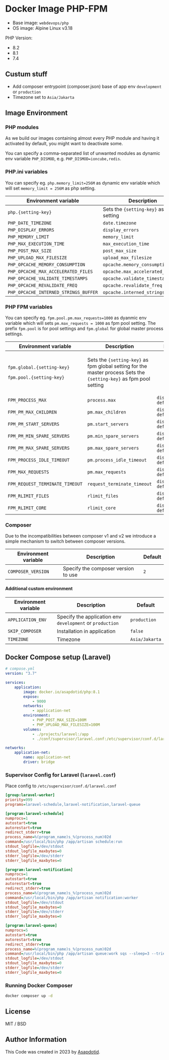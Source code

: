 # Docker Image PHP-FPM

-   Base image: `webdevops/php`
-   OS image: Alpine Linux v3.18

PHP Version:

-   8.2
-   8.1
-   7.4

## Custum stuff

-   Add composer entrypoint (composer.json) base of app env `development` or `production`
-   Timezone set to `Asia/Jakarta`

## Image Environment

### PHP modules

As we build our images containing almost every PHP module and having it
activated by default, you might want to deactivate some.

You can specify a comma-separated list of unwanted modules as dynamic
env variable `PHP_DISMOD`, e.g. `PHP_DISMOD=ioncube,redis`.

### PHP.ini variables

You can specify eg. `php.memory_limit=256M` as dynamic env variable
which will set `memory_limit = 256M` as php setting.

| Environment variable                  | Description                             | Default   |
| ------------------------------------- | --------------------------------------- | --------- |
| `php.{setting-key}`                   | Sets the `{setting-key}` as php setting |           |
| `PHP_DATE_TIMEZONE`                   | `date.timezone`                         | `UTC`     |
| `PHP_DISPLAY_ERRORS`                  | `display_errors`                        | `0`       |
| `PHP_MEMORY_LIMIT`                    | `memory_limit`                          | `512M`    |
| `PHP_MAX_EXECUTION_TIME`              | `max_execution_time`                    | `300`     |
| `PHP_POST_MAX_SIZE`                   | `post_max_size`                         | `50M`     |
| `PHP_UPLOAD_MAX_FILESIZE`             | `upload_max_filesize`                   | `50M`     |
| `PHP_OPCACHE_MEMORY_CONSUMPTION`      | `opcache.memory_consumption`            | `256`     |
| `PHP_OPCACHE_MAX_ACCELERATED_FILES`   | `opcache.max_accelerated_files`         | `7963`    |
| `PHP_OPCACHE_VALIDATE_TIMESTAMPS`     | `opcache.validate_timestamps`           | `default` |
| `PHP_OPCACHE_REVALIDATE_FREQ`         | `opcache.revalidate_freq`               | `default` |
| `PHP_OPCACHE_INTERNED_STRINGS_BUFFER` | `opcache.interned_strings_buffer`       | `16`      |

### PHP FPM variables

You can specify eg. `fpm.pool.pm.max_requests=1000` as dyanmic env
variable which will sets `pm.max_requests = 1000` as fpm pool setting.
The prefix `fpm.pool` is for pool settings and `fpm.global` for global
master process settings.

<table>
<thead>
<tr class="header">
<th>Environment variable</th>
<th>Description</th>
<th>Default</th>
</tr>
</thead>
<tbody>
<tr class="odd">
<td><p><code>fpm.global.{setting-key}</code></p>
<p><code>fpm.pool.{setting-key}</code></p></td>
<td><p>Sets the <code>{setting-key}</code> as fpm global setting for the
master process Sets the <code>{setting-key}</code> as fpm pool
setting</p></td>
<td></td>
</tr>
<tr class="even">
<td><code>FPM_PROCESS_MAX</code></td>
<td><code>process.max</code></td>
<td><code>distribution default</code></td>
</tr>
<tr class="odd">
<td><code>FPM_PM_MAX_CHILDREN</code></td>
<td><code>pm.max_children</code></td>
<td><code>distribution default</code></td>
</tr>
<tr class="even">
<td><code>FPM_PM_START_SERVERS</code></td>
<td><code>pm.start_servers</code></td>
<td><code>distribution default</code></td>
</tr>
<tr class="odd">
<td><code>FPM_PM_MIN_SPARE_SERVERS</code></td>
<td><code>pm.min_spare_servers</code></td>
<td><code>distribution default</code></td>
</tr>
<tr class="even">
<td><code>FPM_PM_MAX_SPARE_SERVERS</code></td>
<td><code>pm.max_spare_servers</code></td>
<td><code>distribution default</code></td>
</tr>
<tr class="odd">
<td><code>FPM_PROCESS_IDLE_TIMEOUT</code></td>
<td><code>pm.process_idle_timeout</code></td>
<td><code>distribution default</code></td>
</tr>
<tr class="even">
<td><code>FPM_MAX_REQUESTS</code></td>
<td><code>pm.max_requests</code></td>
<td><code>distribution default</code></td>
</tr>
<tr class="odd">
<td><code>FPM_REQUEST_TERMINATE_TIMEOUT</code></td>
<td><code>request_terminate_timeout</code></td>
<td><code>distribution default</code></td>
</tr>
<tr class="even">
<td><code>FPM_RLIMIT_FILES</code></td>
<td><code>rlimit_files</code></td>
<td><code>distribution default</code></td>
</tr>
<tr class="odd">
<td><code>FPM_RLIMIT_CORE</code></td>
<td><code>rlimit_core</code></td>
<td><code>distribution default</code></td>
</tr>
</tbody>
</table>

### Composer

Due to the incompatibilities between composer v1 and v2 we introduce a
simple mechanism to switch between composer versions.

| Environment variable | Description                         | Default |
| -------------------- | ----------------------------------- | ------- |
| `COMPOSER_VERSION`   | Specify the composer version to use | `2`     |

#### Additional custom environment

| Environment variable | Description                                               | Default        |
| -------------------- | --------------------------------------------------------- | -------------- |
| `APPLICATION_ENV`    | Specify the application env `development` or `production` | `production`   |
| `SKIP_COMPOSER`      | Installation in application                               | `false`        |
| `TIMEZONE`           | Timezone                                                  | `Asia/Jakarta` |

## Docker Compose setup (Laravel)

```yaml
# compose.yml
version: "3.7"

services:
    application:
        image: docker.io/asapdotid/php:8.1
        expose:
            - 9000
        networks:
            - application-net
        environment:
            - PHP_POST_MAX_SIZE=100M
            - PHP_UPLOAD_MAX_FILESIZE=100M
        volumes:
            - ./projects/laravel:/app
            - ./conf/supervisor/laravel.conf:/etc/supervisor/conf.d/laravel.conf

networks:
    application-net:
        name: application-net
        driver: bridge
```

### Supervisor Config for Laravel (`laravel.conf`)

Place config to `/etc/supervisor/conf.d/laravel.conf`

```ini
[group:laravel-worker]
priority=999
programs=laravel-schedule,laravel-notification,laravel-queue

[program:laravel-schedule]
numprocs=1
autostart=true
autorestart=true
redirect_stderr=true
process_name=%(program_name)s_%(process_num)02d
command=/usr/local/bin/php /app/artisan schedule:run
stdout_logfile=/dev/stdout
stdout_logfile_maxbytes=0
stderr_logfile=/dev/stderr
stderr_logfile_maxbytes=0

[program:laravel-notification]
numprocs=1
autostart=true
autorestart=true
redirect_stderr=true
process_name=%(program_name)s_%(process_num)02d
command=/usr/local/bin/php /app/artisan notification:worker
stdout_logfile=/dev/stdout
stdout_logfile_maxbytes=0
stderr_logfile=/dev/stderr
stderr_logfile_maxbytes=0

[program:laravel-queue]
numprocs=5
autostart=true
autorestart=true
redirect_stderr=true
process_name=%(program_name)s_%(process_num)02d
command=/usr/local/bin/php /app/artisan queue:work sqs --sleep=3 --tries=3
stdout_logfile=/dev/stdout
stdout_logfile_maxbytes=0
stderr_logfile=/dev/stderr
stderr_logfile_maxbytes=0
```

### Running Docker Composer

```bash
docker composer up -d
```

## License

MIT / BSD

## Author Information

This Code was created in 2023 by [Asapdotid](https://github.com/asapdotid).
